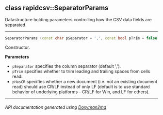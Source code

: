 ## class rapidcsv::SeparatorParams

Datastructure holding parameters controlling how the CSV data fields are separated.  

---

```c++
SeparatorParams (const char pSeparator = ',', const bool pTrim = false, const bool pHasCR = sPlatformHasCR)
```
Constructor. 

**Parameters**
- `pSeparator` specifies the column separator (default ','). 
- `pTrim` specifies whether to trim leading and trailing spaces from cells read. 
- `pHasCR` specifies whether a new document (i.e. not an existing document read) should use CR/LF instead of only LF (default is to use standard behavior of underlying platforms - CR/LF for Win, and LF for others). 

---

###### API documentation generated using [Doxyman2md](https://github.com/d99kris/doxyman2md)

